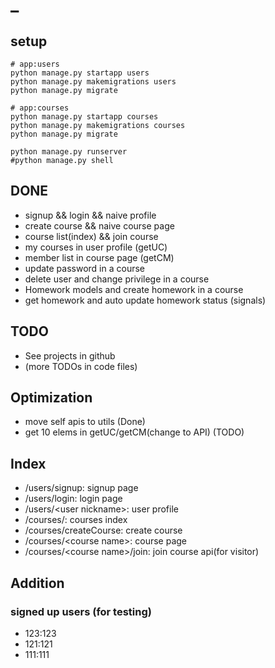 # \_

## setup
```
# app:users
python manage.py startapp users
python manage.py makemigrations users
python manage.py migrate

# app:courses
python manage.py startapp courses
python manage.py makemigrations courses
python manage.py migrate

python manage.py runserver
#python manage.py shell
```

## DONE
- signup && login && naive profile
- create course && naive course page
- course list(index) && join course
- my courses in user profile (getUC)
- member list in course page (getCM)
- update password in a course
- delete user and change privilege in a course
- Homework models and create homework in a course
- get homework and auto update homework status (signals)

## TODO
- See projects in github
- (more TODOs in code files)

## Optimization
- move self apis to utils (Done)
- get 10 elems in getUC/getCM(change to API) (TODO)

## Index
- /users/signup: signup page
- /users/login: login page
- /users/\<user nickname\>: user profile
- /courses/: courses index
- /courses/createCourse: create course
- /courses/\<course name\>: course page
- /courses/\<course name\>/join: join course api(for visitor)

## Addition
### signed up users (for testing)
- 123:123
- 121:121
- 111:111

